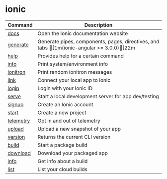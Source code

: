 
# ionic

Command | Description
------- | -----------
[docs](docs.md) | Open the Ionic documentation website
[generate](generate.md) | Generate pipes, components, pages, directives, and tabs [1m(ionic-angular >= 3.0.0)[22m
[help](help.md) | Provides help for a certain command
[info](info.md) | Print system/environment info
[ionitron](ionitron.md) | Print random ionitron messages
[link](link.md) | Connect your local app to Ionic
[login](login.md) | Login with your Ionic ID
[serve](serve.md) | Start a local development server for app dev/testing
[signup](signup.md) | Create an Ionic account
[start](start.md) | Create a new project
[telemetry](telemetry.md) | Opt in and out of telemetry
[upload](upload.md) | Upload a new snapshot of your app
[version](version.md) | Returns the current CLI version
[build](build.md) | Start a package build
[download](download.md) | Download your packaged app
[info](info.md) | Get info about a build
[list](list.md) | List your cloud builds
